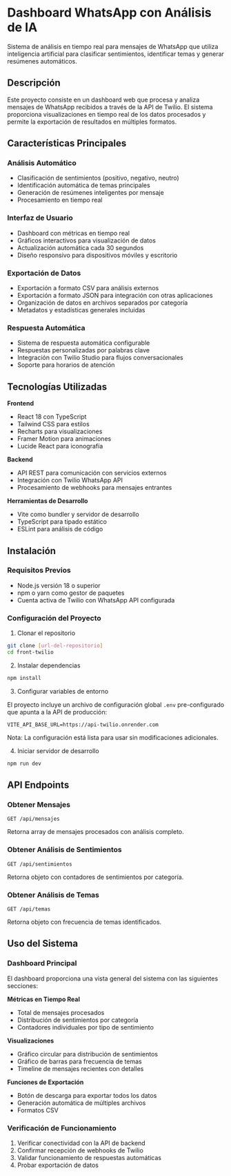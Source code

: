 # Dashboard WhatsApp con Análisis de IA

Sistema de análisis en tiempo real para mensajes de WhatsApp que utiliza inteligencia artificial para clasificar sentimientos, identificar temas y generar resúmenes automáticos.

## Descripción

Este proyecto consiste en un dashboard web que procesa y analiza mensajes de WhatsApp recibidos a través de la API de Twilio. El sistema proporciona visualizaciones en tiempo real de los datos procesados y permite la exportación de resultados en múltiples formatos.

## Características Principales

### Análisis Automático
- Clasificación de sentimientos (positivo, negativo, neutro)
- Identificación automática de temas principales
- Generación de resúmenes inteligentes por mensaje
- Procesamiento en tiempo real

### Interfaz de Usuario
- Dashboard con métricas en tiempo real
- Gráficos interactivos para visualización de datos
- Actualización automática cada 30 segundos
- Diseño responsivo para dispositivos móviles y escritorio

### Exportación de Datos
- Exportación a formato CSV para análisis externos
- Exportación a formato JSON para integración con otras aplicaciones
- Organización de datos en archivos separados por categoría
- Metadatos y estadísticas generales incluidas

### Respuesta Automática
- Sistema de respuesta automática configurable
- Respuestas personalizadas por palabras clave
- Integración con Twilio Studio para flujos conversacionales
- Soporte para horarios de atención

## Tecnologías Utilizadas

**Frontend**
- React 18 con TypeScript
- Tailwind CSS para estilos
- Recharts para visualizaciones
- Framer Motion para animaciones
- Lucide React para iconografía

**Backend**
- API REST para comunicación con servicios externos
- Integración con Twilio WhatsApp API
- Procesamiento de webhooks para mensajes entrantes

**Herramientas de Desarrollo**
- Vite como bundler y servidor de desarrollo
- TypeScript para tipado estático
- ESLint para análisis de código

## Instalación

### Requisitos Previos
- Node.js versión 18 o superior
- npm o yarn como gestor de paquetes
- Cuenta activa de Twilio con WhatsApp API configurada

### Configuración del Proyecto

1. Clonar el repositorio
```bash
git clone [url-del-repositorio]
cd front-twilio
```

2. Instalar dependencias
```bash
npm install
```

3. Configurar variables de entorno

El proyecto incluye un archivo de configuración global `.env` pre-configurado que apunta a la API de producción:

```
VITE_API_BASE_URL=https://api-twilio.onrender.com
```

Nota: La configuración está lista para usar sin modificaciones adicionales.

4. Iniciar servidor de desarrollo
```bash
npm run dev
```



## API Endpoints

### Obtener Mensajes
```
GET /api/mensajes
```
Retorna array de mensajes procesados con análisis completo.

### Obtener Análisis de Sentimientos
```
GET /api/sentimientos
```
Retorna objeto con contadores de sentimientos por categoría.

### Obtener Análisis de Temas
```
GET /api/temas
```
Retorna objeto con frecuencia de temas identificados.

## Uso del Sistema

### Dashboard Principal

El dashboard proporciona una vista general del sistema con las siguientes secciones:

**Métricas en Tiempo Real**
- Total de mensajes procesados
- Distribución de sentimientos por categoría
- Contadores individuales por tipo de sentimiento

**Visualizaciones**
- Gráfico circular para distribución de sentimientos
- Gráfico de barras para frecuencia de temas
- Timeline de mensajes recientes con detalles

**Funciones de Exportación**
- Botón de descarga para exportar todos los datos
- Generación automática de múltiples archivos
- Formatos CSV

### Verificación de Funcionamiento
1. Verificar conectividad con la API de backend
2. Confirmar recepción de webhooks de Twilio
3. Validar funcionamiento de respuestas automáticas
4. Probar exportación de datos
